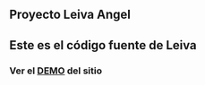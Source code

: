 ## Proyecto Leiva Angel

## Este es el código fuente de Leiva

### Ver el [DEMO](https://angeldamianleiva.github.io/Mi-Portfolio/) del sitio 